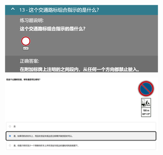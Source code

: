 ![image-20250312005008728](./assets/image-20250312005008728.png)

![image-20250312005049272](./assets/image-20250312005049272.png)
